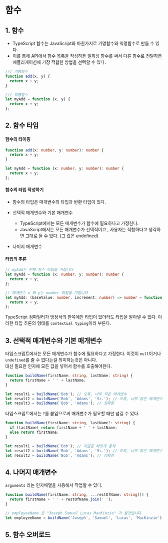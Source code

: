 # 함수

## 1. 함수

- TypeScript 함수는 JavaScript와 마찬가지로 기명함수와 익명함수로 만들 수 있다.
- 이를 통해 API에서 함수 목록을 작성하든 일회성 함수를 써서 다른 함수로 전달하든 애플리케이션에 가장 적합한 방법을 선택할 수 있다.

```ts
/// 기명함수
function add(x, y) {
  return x + y;
}

/// 익명함수
let myAdd = function (x, y) {
  return x + y;
};
```

## 2. 함수 타입

#### 함수의 타이핑

```ts
function add(x: number, y: number): number {
  return x + y;
}

let myAdd = function (x: number, y: number): number {
  return x + y;
};
```

#### 함수의 타입 작성하기

- 함수의 타입은 매개변수의 타입과 반환 타입이 있다.

- 선택적 매개변수와 기본 매개변수

  - TypeScript에서는 모든 매개변수가 함수에 필요하다고 가정한다.
  - JavaScript에서는 모든 매개변수가 선택적이고 , 사용자는 적합하다고 생각하면 그대로 둘 수 있다. (그 값은 undefined)

- 나머지 매개변수

#### 타입의 추론

```ts
// myAdd는 전체 함수 타입을 가집니다
let myAdd = function (x: number, y: number): number {
  return x + y;
};

// 매개변수 x 와 y는 number 타입을 가집니다
let myAdd: (baseValue: number, increment: number) => number = function (x, y) {
  return x + y;
};
```

TypeScript 컴파일러가 방정식의 한쪽에만 타입이 있더라도 타입을 알아낼 수 있다.
이러한 타입 추론의 형태를 `contextual typing`이라 부른다.

## 3. 선택적 매개변수와 기본 매개변수

타입스크립트에서는 모든 매개변수가 함수에 필요하다고 가정한다. 이것이 `null`이거나 `undefined`를 줄 수 없다는걸 의미하는것은 아니다.  
대신 필요한 인자에 모든 값을 넣어서 함수를 호출해야한다.

```ts
function buildName(firstName: string, lastName: string) {
  return firstName + ' ' + lastName;
}

let result1 = buildName('Bob'); // 오류, 너무 적은 매개변수
let result2 = buildName('Bob', 'Adams', 'Sr.'); // 오류, 너무 많은 매개변수
let result3 = buildName('Bob', 'Adams'); // 정확함
```

타입스크립트에서는 `?`를 붙임으로써 매개변수가 필요할 때만 넘길 수 있다.

```ts
function buildName(firstName: string, lastName?: string) {
  if (lastName) return firstName + ' ' + lastName;
  else return firstName;
}

let result1 = buildName('Bob'); // 지금은 바르게 동작
let result2 = buildName('Bob', 'Adams', 'Sr.'); // 오류, 너무 많은 매개변수
let result3 = buildName('Bob', 'Adams'); // 정확함
```

## 4. 나머지 매개변수

`arguments` 라는 인자배열을 사용해서 작업할 수 있다.

```ts
function buildName(firstName: string, ...restOfName: string[]) {
  return firstName + ' ' + restOfName.join(' ');
}

// employeeName 은 "Joseph Samuel Lucas MacKinzie" 가 될것입니다.
let employeeName = buildName('Joseph', 'Samuel', 'Lucas', 'MacKinzie');
```

## 5. 함수 오버로드
